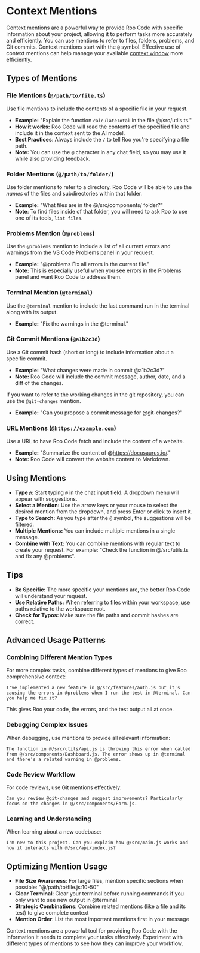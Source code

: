 # Context Mentions

Context mentions are a powerful way to provide Roo Code with specific information about your project, allowing it to perform tasks more accurately and efficiently. You can use mentions to refer to files, folders, problems, and Git commits. Context mentions start with the `@` symbol. Effective use of context mentions can help manage your available [context window](../advanced-usage/managing-context-window) more efficiently.

## Types of Mentions

### File Mentions (`@/path/to/file.ts`)

Use file mentions to include the contents of a specific file in your request.

*   **Example:** "Explain the function `calculateTotal` in the file @/src/utils.ts."
*   **How it works:** Roo Code will read the contents of the specified file and include it in the context sent to the AI model.
* **Best Practices**: Always include the `/` to tell Roo you're specifying a file path.
* **Note:** You can use the `@` character in any chat field, so you may use it while also providing feedback.

### Folder Mentions (`@/path/to/folder/`)

Use folder mentions to refer to a directory.  Roo Code will be able to use the *names* of the files and subdirectories within that folder.

*   **Example:** "What files are in the @/src/components/ folder?"
* **Note**: To find files inside of that folder, you will need to ask Roo to use one of its tools, `list files`.

### Problems Mention (`@problems`)

Use the `@problems` mention to include a list of all current errors and warnings from the VS Code Problems panel in your request.

*   **Example:** "@problems Fix all errors in the current file."
* **Note:** This is especially useful when you see errors in the Problems panel and want Roo Code to address them.

### Terminal Mention (`@terminal`)

Use the `@terminal` mention to include the last command run in the terminal along with its output.

*   **Example:** "Fix the warnings in the @terminal."

### Git Commit Mentions (`@a1b2c3d`)

Use a Git commit hash (short or long) to include information about a specific commit.

*   **Example:** "What changes were made in commit @a1b2c3d?"
* **Note:** Roo Code will include the commit message, author, date, and a diff of the changes.

If you want to refer to the working changes in the git repository, you can use the `@git-changes` mention.

*   **Example:** "Can you propose a commit message for @git-changes?"

### URL Mentions (`@https://example.com`)

Use a URL to have Roo Code fetch and include the content of a website.

*   **Example:** "Summarize the content of @https://docusaurus.io/."
*   **Note:** Roo Code will convert the website content to Markdown.

## Using Mentions

*   **Type `@`:** Start typing `@` in the chat input field.  A dropdown menu will appear with suggestions.
*   **Select a Mention:** Use the arrow keys or your mouse to select the desired mention from the dropdown, and press Enter or click to insert it.
*   **Type to Search:** As you type after the `@` symbol, the suggestions will be filtered.
* **Multiple Mentions:** You can include multiple mentions in a single message.
*   **Combine with Text:** You can combine mentions with regular text to create your request.  For example: "Check the function in @/src/utils.ts and fix any @problems".

## Tips

*   **Be Specific:** The more specific your mentions are, the better Roo Code will understand your request.
*   **Use Relative Paths:** When referring to files within your workspace, use paths relative to the workspace root.
*   **Check for Typos:** Make sure the file paths and commit hashes are correct.

## Advanced Usage Patterns

### Combining Different Mention Types

For more complex tasks, combine different types of mentions to give Roo comprehensive context:

```
I've implemented a new feature in @/src/features/auth.js but it's causing the errors in @problems when I run the test in @terminal. Can you help me fix it?
```

This gives Roo your code, the errors, and the test output all at once.

### Debugging Complex Issues

When debugging, use mentions to provide all relevant information:

```
The function in @/src/utils/api.js is throwing this error when called from @/src/components/Dashboard.js. The error shows up in @terminal and there's a related warning in @problems.
```

### Code Review Workflow

For code reviews, use Git mentions effectively:

```
Can you review @git-changes and suggest improvements? Particularly focus on the changes in @/src/components/Form.js.
```

### Learning and Understanding

When learning about a new codebase:

```
I'm new to this project. Can you explain how @/src/main.js works and how it interacts with @/src/api/index.js?
```

## Optimizing Mention Usage

* **File Size Awareness**: For large files, mention specific sections when possible: "@/path/to/file.js:10-50"
* **Clear Terminal**: Clear your terminal before running commands if you only want to see new output in @terminal
* **Strategic Combinations**: Combine related mentions (like a file and its test) to give complete context
* **Mention Order**: List the most important mentions first in your message

Context mentions are a powerful tool for providing Roo Code with the information it needs to complete your tasks effectively.  Experiment with different types of mentions to see how they can improve your workflow.
